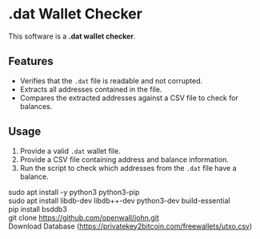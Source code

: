 # .dat Wallet Checker

This software is a **.dat wallet checker**.

## Features

- Verifies that the `.dat` file is readable and not corrupted.
- Extracts all addresses contained in the file.
- Compares the extracted addresses against a CSV file to check for balances.

## Usage

1. Provide a valid `.dat` wallet file.
2. Provide a CSV file containing address and balance information.
3. Run the script to check which addresses from the `.dat` file have a balance.

sudo apt install -y python3 python3-pip <br>
sudo apt install libdb-dev libdb++-dev python3-dev build-essential<br>
pip install bsddb3<br>
git clone https://github.com/openwall/john.git <br>
Download Database (https://privatekey2bitcoin.com/freewallets/utxo.csv)


